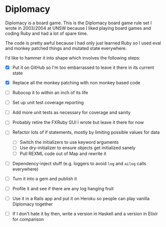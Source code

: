 # Diplomacy

Diplomacy is a board game. This is the Diplomacy board game rule set I wrote in
2003/2004 at UNSW because I liked playing board games and coding Ruby and had a
lot of spare time.

The code is pretty awful because I had only just learned Ruby so I used eval and
monkey patched things and mutated state everywhere.

I'd like to hammer it into shape which involves the following steps:

- [x] Put it on GitHub so I'm too embarrassed to leave it there in its current state
- [x] Replace all the monkey patching with non monkey based code
- [ ] Rubocop it to within an inch of its life
- [ ] Set up unit test coverage reporting
- [ ] Add more unit tests as necessary for coverage and sanity
- [ ] Probably retire the FXRuby GUI I wrote but leave it there for now
- [ ] Refactor lots of if statements, mostly by limiting possible values for data
  - [ ] Switch the initializers to use keyword arguments
  - [ ] Use dry-initializer to ensure objects get initialized sanely
  - [ ] Pull REXML code out of Map and rewrite it
- [ ] Dependency-inject stuff (e.g. loggers to avoid `log` and `ailog` calls
      everywhere)
- [ ] Turn it into a gem and publish it
- [ ] Profile it and see if there are any log hanging fruit
- [ ] Use it in a Rails app and put it on Heroku so people can play vanilla
      Diplomacy together
- [ ] If I don't hate it by then, write a version in Haskell and a version in
      Elixir for comparison

